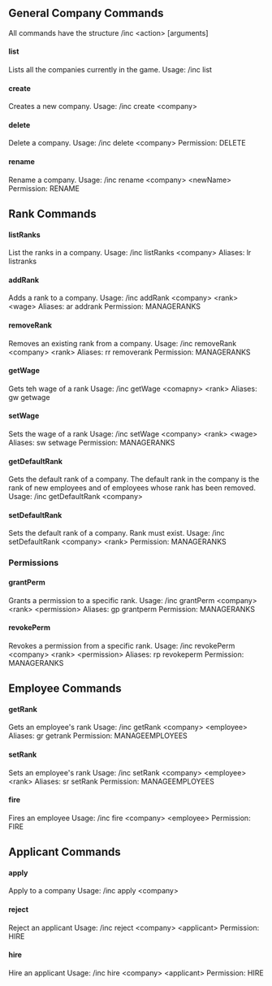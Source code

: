 ## General Company Commands
All commands have the structure /inc &lt;action&gt; [arguments]
#### list
Lists all the companies currently in the game.
Usage: /inc list

#### create
Creates a new company.
Usage: /inc create &lt;company&gt;

#### delete
Delete a company.
Usage: /inc delete &lt;company&gt;
Permission: DELETE

#### rename
Rename a company.
Usage: /inc rename &lt;company&gt; &lt;newName&gt;
Permission: RENAME

## Rank Commands
#### listRanks
List the ranks in a company.
Usage: /inc listRanks &lt;company&gt;
Aliases: lr listranks

#### addRank
Adds a rank to a company.
Usage: /inc addRank &lt;company&gt; &lt;rank&gt; &lt;wage&gt;
Aliases: ar addrank
Permission: MANAGERANKS

#### removeRank
Removes an existing rank from a company.
Usage: /inc removeRank &lt;company&gt; &lt;rank&gt;
Aliases: rr removerank
Permission: MANAGERANKS

#### getWage
Gets teh wage of a rank
Usage: /inc getWage &lt;comapny&gt; &lt;rank&gt;
Aliases: gw getwage

#### setWage
Sets the wage of a rank
Usage: /inc setWage &lt;company&gt; &lt;rank&gt; &lt;wage&gt;
Aliases: sw setwage
Permission: MANAGERANKS

#### getDefaultRank
Gets the default rank of a company. The default rank in the company is the rank of new employees and of employees whose rank has been removed.
Usage: /inc getDefaultRank &lt;company&gt;

#### setDefaultRank
Sets the default rank of a company. Rank must exist.
Usage: /inc setDefaultRank &lt;company&gt; &lt;rank&gt;
Permission: MANAGERANKS

### Permissions
#### grantPerm
Grants a permission to a specific rank.
Usage: /inc grantPerm &lt;company&gt; &lt;rank&gt; &lt;permission&gt;
Aliases: gp grantperm
Permission: MANAGERANKS

#### revokePerm
Revokes a permission from a specific rank.
Usage: /inc revokePerm &lt;company&gt; &lt;rank&gt; &lt;permission&gt;
Aliases: rp revokeperm
Permission: MANAGERANKS

## Employee Commands
#### getRank
Gets an employee's rank
Usage: /inc getRank &lt;company&gt; &lt;employee&gt;
Aliases: gr getrank
Permission: MANAGEEMPLOYEES

#### setRank
Sets an employee's rank
Usage: /inc setRank &lt;company&gt; &lt;employee&gt; &lt;rank&gt;
Aliases: sr setRank
Permission: MANAGEEMPLOYEES

#### fire
Fires an employee
Usage: /inc fire &lt;company&gt; &lt;employee&gt;
Permission: FIRE

## Applicant Commands
#### apply
Apply to a company
Usage: /inc apply &lt;company&gt;

#### reject
Reject an applicant
Usage: /inc reject &lt;company&gt; &lt;applicant&gt;
Permission: HIRE

#### hire
Hire an applicant
Usage: /inc hire &lt;company&gt; &lt;applicant&gt;
Permission: HIRE
